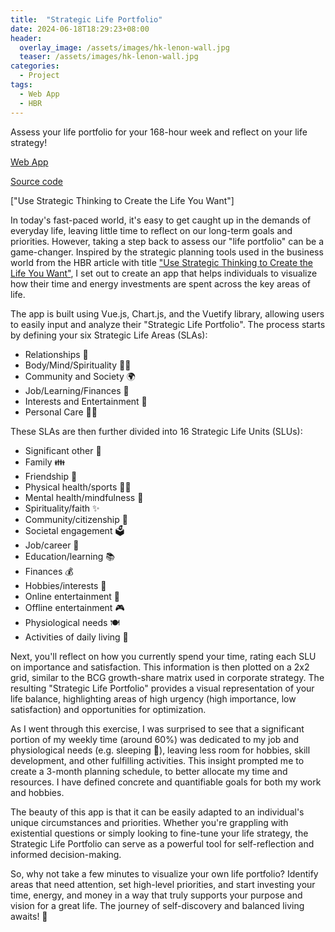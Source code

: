 ```yaml
---
title:  "Strategic Life Portfolio"
date: 2024-06-18T18:29:23+08:00
header:
  overlay_image: /assets/images/hk-lenon-wall.jpg
  teaser: /assets/images/hk-lenon-wall.jpg
categories:
  - Project
tags:
  - Web App
  - HBR
---
```

Assess your life portfolio for your 168-hour week and reflect on your life strategy!

[Web App](https://cameronlai.com/strategic-life-portfolio)

[Source code](https://github.com/cameronlai/strategic-life-portfolio)

["Use Strategic Thinking to Create the Life You Want"]


In today's fast-paced world, it's easy to get caught up in the demands of everyday life, leaving little time to reflect on our long-term goals and priorities. However, taking a step back to assess our "life portfolio" can be a game-changer. Inspired by the strategic planning tools used in the business world from the HBR article with title ["Use Strategic Thinking to Create the Life You Want"](https://hbr.org/2023/12/use-strategic-thinking-to-create-the-life-you-want?ab=seriesnav-bigidea),  I set out to create an app that helps individuals to visualize how their time and energy investments are spent across the key areas of life.

The app is built using Vue.js, Chart.js, and the Vuetify library, allowing users to easily input and analyze their "Strategic Life Portfolio". The process starts by defining your six Strategic Life Areas (SLAs):

- Relationships 🤗
- Body/Mind/Spirituality 🧘‍♀️
- Community and Society 🌍
- Job/Learning/Finances 💼
- Interests and Entertainment 🎨
- Personal Care 💆‍♂️

These SLAs are then further divided into 16 Strategic Life Units (SLUs):

- Significant other 💑
- Family 👪
- Friendship 🤝
- Physical health/sports 🏃‍♀️
- Mental health/mindfulness 🧠
- Spirituality/faith ✨
- Community/citizenship 🌳
- Societal engagement 🗳️
- Job/career 💼
- Education/learning 📚
- Finances 💰
- Hobbies/interests 🎨
- Online entertainment 📱
- Offline entertainment 🎮
- Physiological needs 🍽️
- Activities of daily living 🛀

Next, you'll reflect on how you currently spend your time, rating each SLU on importance and satisfaction. This information is then plotted on a 2x2 grid, similar to the BCG growth-share matrix used in corporate strategy. The resulting "Strategic Life Portfolio" provides a visual representation of your life balance, highlighting areas of high urgency (high importance, low satisfaction) and opportunities for optimization.

As I went through this exercise, I was surprised to see that a significant portion of my weekly time (around 60%) was dedicated to my job and physiological needs (e.g. sleeping 🥱), leaving less room for hobbies, skill development, and other fulfilling activities. This insight prompted me to create a 3-month planning schedule, to better allocate my time and resources. I have defined concrete and quantifiable goals for both my work and hobbies.

The beauty of this app is that it can be easily adapted to an individual's unique circumstances and priorities. Whether you're grappling with existential questions or simply looking to fine-tune your life strategy, the Strategic Life Portfolio can serve as a powerful tool for self-reflection and informed decision-making.

So, why not take a few minutes to visualize your own life portfolio? Identify areas that need attention, set high-level priorities, and start investing your time, energy, and money in a way that truly supports your purpose and vision for a great life. The journey of self-discovery and balanced living awaits! 🚀